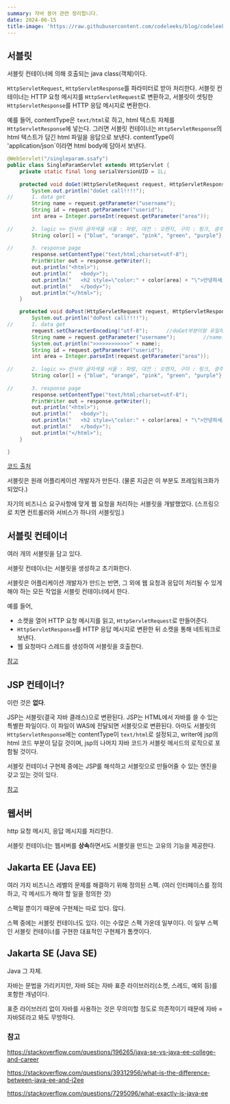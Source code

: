 ```yaml
---
summary: 자바 용어 관련 정리합니다.
date: 2024-06-15
title-image: 'https://raw.githubusercontent.com/codeleeks/blog/codeleeks-images/java/%EC%9E%90%EB%B0%94%20%EA%B4%80%EB%A0%A8%20%EC%9A%A9%EC%96%B4%20%EC%A0%95%EB%A6%AC/title.png'
---
```


## 서블릿

서블릿 컨테이너에 의해 호출되는 java class(객체)이다.

`HttpServletRequest`, `HttpServletResponse`를 파라미터로 받아 처리한다.
서블릿 컨테이너는 HTTP 요청 메시지를 `HttpServletRequest`로 변환하고, 서블릿이 셋팅한 `HttpServletResponse`를 HTTP 응답 메시지로 변환한다.

예를 들어, contentType은 `text/html`로 하고, html 텍스트 자체를 `HttpServletResponse`에 넣는다.
그러면 서블릿 컨테이너는 `HttpServletResponse`의 html 텍스트가 담긴 html 파일을 응답으로 보낸다.
contentType이 'application/json`이라면 html body에 담아서 보낸다.

```java
@WebServlet("/singleparam.ssafy")		
public class SingleParamServlet extends HttpServlet {
	private static final long serialVersionUID = 1L;
    
	protected void doGet(HttpServletRequest request, HttpServletResponse response) throws ServletException, IOException {
		System.out.println("doGet call!!!!");
//		1. data get
		String name = request.getParameter("username");
		String id = request.getParameter("userid");
		int area = Integer.parseInt(request.getParameter("area"));
		
//		2. logic >> 인사의 글자색을 서울 : 파랑, 대전 : 오렌지, 구미 : 핑크, 광주 : 초록, 부울경 : 보라
		String color[] = {"blue", "orange", "pink", "green", "purple"};
		
//		3. response page
		response.setContentType("text/html;charset=utf-8");
		PrintWriter out = response.getWriter();
		out.println("<html>");
		out.println("	<body>");
		out.println("	<h2 style=\"color:" + color[area] + "\">안녕하세요. " + name + "(" + id + ")님!!!</h2>");
		out.println("	</body>");
		out.println("</html>");
	}

	protected void doPost(HttpServletRequest request, HttpServletResponse response) throws ServletException, IOException {
		System.out.println("doPost call!!!!");
//		1. data get
		request.setCharacterEncoding("utf-8");		//doGet부분이랑 유일하게 다른 것 내부적으로io가 일어나기때문에 인코딩설정, get은 url로 넘어오기 때문에 ㄱㅊ
		String name = request.getParameter("username");			//name으로 가져온다
		System.out.println(">>>>>>>>>>>>" + name);
		String id = request.getParameter("userid");
		int area = Integer.parseInt(request.getParameter("area"));
		
//		2. logic >> 인사의 글자색을 서울 : 파랑, 대전 : 오렌지, 구미 : 핑크, 광주 : 초록, 부울경 : 보라
		String color[] = {"blue", "orange", "pink", "green", "purple"};
		
//		3. response page
		response.setContentType("text/html;charset=utf-8");
		PrintWriter out = response.getWriter();
		out.println("<html>");
		out.println("	<body>");
		out.println("	<h2 style=\"color:" + color[area] + "\">안녕하세요. " + name + "(" + id + ")님!!!</h2>");
		out.println("	</body>");
		out.println("</html>");
	}

}
```

[코드 출처](https://java-is-happy-things.tistory.com/23)

서블릿은 원래 어플리케이션 개발자가 만든다. (물론 지금은 이 부분도 프레임워크화가 되었다.)

자기의 비즈니스 요구사항에 맞게 웹 요청을 처리하는 서블릿을 개발했었다. (스프링으로 치면 컨트롤러와 서비스가 하나의 서블릿임.)

## 서블릿 컨테이너

여러 개의 서블릿을 담고 있다.

서블릿 컨테이너는 서블릿을 생성하고 초기화한다.

서블릿은 어플리케이션 개발자가 만드는 반면, 그 외에 웹 요청과 응답이 처리될 수 있게 해야 하는 모든 작업을 서블릿 컨테이너에서 한다. 

예를 들어,
- 소켓을 열어 HTTP 요청 메시지를 읽고, `HttpServletRequest`로 만들어준다.
- `HttpServletResponse`를 HTTP 응답 메시지로 변환한 뒤 소켓을 통해 네트워크로 보낸다.
- 웹 요청마다 스레드를 생성하여 서블릿을 호출한다.

[참고](https://stackoverflow.com/questions/6719004/in-simple-terms-what-is-a-servlet-container)

## JSP 컨테이너?

이런 것은 **없다**. 

JSP는 서블릿(결국 자바 클래스)으로 변환된다.
JSP는 HTML에서 자바를 쓸 수 있는 특별한 파일이다. 이 파일이 WAS에 전달되면 서블릿으로 변환된다. 
아마도 서블릿의 `HttpServletResponse`에는 contentType이 `text/html`로 설정되고, writer에 jsp의 html 코드 부분이 담길 것이며, jsp의 나머지 자바 코드가 서블릿 메서드의 로직으로 포함될 것이다.

서블릿 컨테이너 구현체 중에는 JSP를 해석하고 서블릿으로 만들어줄 수 있는 엔진을 갖고 있는 것이 있다.

[참고](https://stackoverflow.com/questions/10680332/jsp-container-vs-servlet-container)

## 웹서버

http 요청 메시지, 응답 메시지를 처리한다.

서블릿 컨테이너는 웹서버를 **상속**하면서도 서블릿을 만드는 고유의 기능을 제공한다.

## Jakarta EE (Java EE)

여러 가지 비즈니스 레벨의 문제를 해결하기 위해 정의된 스펙. (여러 인터페이스를 정의하고, 각 메서드가 해야 할 일을 정의한 것)

스펙일 뿐이기 때문에 구현체는 따로 있다. 많다.

스펙 중에는 서블릿 컨테이너도 있다. 이는 수많은 스펙 가운데 일부이다.
이 일부 스펙인 서블릿 컨테이너를 구현한 대표적인 구현체가 톰캣이다.

## Jakarta SE (Java SE)

Java 그 자체. 

자바는 문법을 가리키지만, 자바 SE는 자바 표준 라이브러리(소켓, 스레드, 예외 등)를 포함한 개념이다. 

표준 라이브러리 없이 자바를 사용하는 것은 무의미할 정도로 의존적이기 때문에 자바 = 자바SE라고 봐도 무방하다.

### 참고

https://stackoverflow.com/questions/196265/java-se-vs-java-ee-college-and-career

https://stackoverflow.com/questions/39312956/what-is-the-difference-between-java-ee-and-j2ee

https://stackoverflow.com/questions/7295096/what-exactly-is-java-ee
